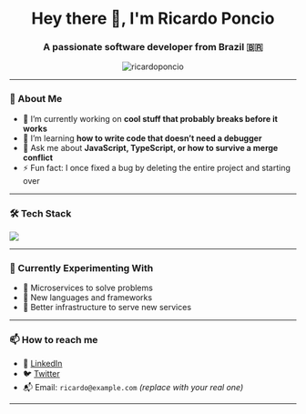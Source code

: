 <h1 align="center">Hey there 👋, I'm Ricardo Poncio</h1>
<h3 align="center">A passionate software developer from Brazil 🇧🇷</h3>

<p align="center">
  <img src="https://komarev.com/ghpvc/?username=ricardoponcio&label=Profile%20views&color=0e75b6&style=flat" alt="ricardoponcio" />
</p>

---

### 🧠 About Me
- 🔭 I’m currently working on **cool stuff that probably breaks before it works**
- 🌱 I’m learning **how to write code that doesn’t need a debugger**
- 💬 Ask me about **JavaScript, TypeScript, or how to survive a merge conflict**
- ⚡ Fun fact: I once fixed a bug by deleting the entire project and starting over

---

### 🛠️ Tech Stack

<p align="left">
  <img src="https://skillicons.dev/icons?i=js,ts,nodejs,react,nextjs,html,css,sass,tailwind,git,github,vscode" />
</p>

---

### 🚧 Currently Experimenting With
- 🧩 Microservices to solve problems  
- 🧠 New languages and frameworks  
- 🔧 Better infrastructure to serve new services

---

### 📫 How to reach me

- 💼 [LinkedIn](https://www.linkedin.com/in/ricardoponcio/)
- 🐦 [Twitter](https://twitter.com/ricardoponcio)
- 📬 Email: `ricardo@example.com` *(replace with your real one)*

---
